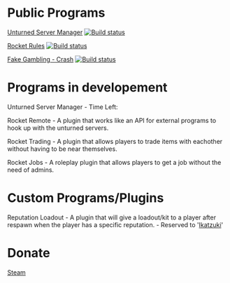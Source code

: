 <h1>Public Programs</h1>

[Unturned Server Manager](https://persiafighter.github.io/UnturnedServerManager/) [![Build status](https://ci.appveyor.com/api/projects/status/bocigasg3gog25rg/branch/master?svg=true)](https://ci.appveyor.com/project/persiafighter/unturnedservermanager/branch/master)

[Rocket Rules](https://persiafighter.github.io/Rocket-Rules/) [![Build status](https://ci.appveyor.com/api/projects/status/pb6sp9f67e4dj9is?svg=true)](https://ci.appveyor.com/project/persiafighter/rocket-rules)

[Fake Gambling - Crash](https://github.com/persiafighter/FakeGambling-Crash) [![Build status](https://ci.appveyor.com/api/projects/status/lnc18aoqi6s50u2w?svg=true)](https://ci.appveyor.com/project/persiafighter/fakegambling-crash)

<h1>Programs in developement</h1>

Unturned Server Manager - Time Left: 
<SCRIPT TYPE="text/javascript" LANGUAGE="JavaScript">
<!--

dateFuture = new Date(2017,0,1,17,00,00);

function GetCount(){

        dateNow = new Date();                                                                        //grab current date
        amount = dateFuture.getTime() - dateNow.getTime();                //calc milliseconds between dates
        delete dateNow;

        // time is already past
        if(amount < 0){
                document.getElementById('countbox').innerHTML="Now!";
        }
        // date is still good
        else{
                days=0;hours=0;mins=0;secs=0;out="";

                amount = Math.floor(amount/1000);//kill the "milliseconds" so just secs

                days=Math.floor(amount/86400);//days
                amount=amount%86400;

                hours=Math.floor(amount/3600);//hours
                amount=amount%3600;

                mins=Math.floor(amount/60);//minutes
                amount=amount%60;

                secs=Math.floor(amount);//seconds

                if(days != 0){out += days +" day"+((days!=1)?"s":"")+", ";}
                if(days != 0 || hours != 0){out += hours +" hour"+((hours!=1)?"s":"")+", ";}
                if(days != 0 || hours != 0 || mins != 0){out += mins +" minute"+((mins!=1)?"s":"")+", ";}
                out += secs +" seconds";
                document.getElementById('countbox').innerHTML=out;

                setTimeout("GetCount()", 1000);
        }
}

window.onload=function(){GetCount();}//call when everything has loaded

//-->
</script><div id="countbox"></div>


Rocket Remote - A plugin that works like an API for external programs to hook up with the unturned servers.

Rocket Trading - A plugin that allows players to trade items with eachother without having to be near themselves.

Rocket Jobs - A roleplay plugin that allows players to get a job without the need of admins.

<h1>Custom Programs/Plugins</h1>

Reputation Loadout - A plugin that will give a loadout/kit to a player after respawn when the player has a specific reputation. - Reserved to '[Ikatzuki](http://steamcommunity.com/id/Ikatzuki1/)'

<h1>Donate</h1>

[Steam](https://steamcommunity.com/tradeoffer/new/?partner=171975117&token=nPB07kkc)
